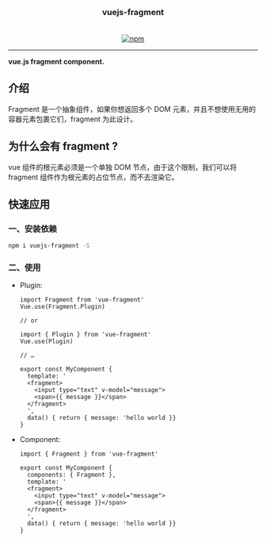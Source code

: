 <h3 align="center" style="margin: 30px 0 35px;">vuejs-fragment</h3>
<p align="center">
  <a href="https://www.npmjs.com/package/vuejs-fragment"><img alt="npm" src="https://img.shields.io/npm/v/vuejs-fragment"></a>
</p>

---

**vue.js fragment component.**


## 介绍
Fragment 是一个抽象组件，如果你想返回多个 DOM 元素，并且不想使用无用的容器元素包裹它们，fragment 为此设计。

## 为什么会有 fragment ?
 vue 组件的根元素必须是一个单独 DOM 节点，由于这个限制，我们可以将 fragment 组件作为根元素的占位节点，而不去渲染它。

## 快速应用
### 一、安装依赖

```bash
npm i vuejs-fragment -S
```

### 二、使用

- Plugin:
    ```vue
    import Fragment from 'vue-fragment'
    Vue.use(Fragment.Plugin)

    // or

    import { Plugin } from 'vue-fragment'
    Vue.use(Plugin)

    // …

    export const MyComponent {
      template: '
      <fragment>
        <input type="text" v-model="message">
        <span>{{ message }}</span>
      </fragment>
      ',
      data() { return { message: 'hello world }}
    }
    ```

- Component:
    ```vue
    import { Fragment } from 'vue-fragment'

    export const MyComponent {
      components: { Fragment },
      template: '
      <fragment>
        <input type="text" v-model="message">
        <span>{{ message }}</span>
      </fragment>
      ',
      data() { return { message: 'hello world }}
    }
    ```
